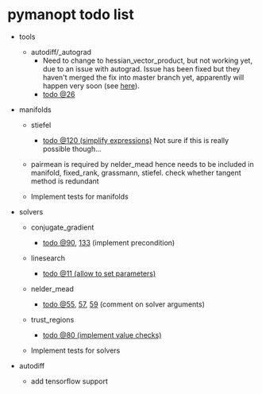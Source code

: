 # pymanopt todo list

- tools

    - autodiff/_autograd
        - Need to change to hessian_vector_product, but not working yet, due to an issue with autograd. Issue has been fixed but they haven't merged the fix into master branch yet, apparently will happen very soon (see [here](https://github.com/HIPS/autograd/issues/86)).
        - [todo @26](./pymanopt/tools/autodiff/_autograd.py#L26)
        
- manifolds

    - stiefel
        - [todo @120 (simplify expressions)](./pymanopt/manifolds/stiefel.py#L120) Not sure if this is really possible though...

    - pairmean is required by nelder_mead hence needs to be included in manifold, fixed_rank, grassmann, stiefel. 
      check whether tangent method is redundant
    - Implement tests for manifolds

- solvers

    - conjugate_gradient
        - [todo @90](./pymanopt/solvers/conjugate_gradient.py#L90), [133](./pymanopt/solvers/conjugate_gradient.py#L133) (implement precondition)

    - linesearch
        - [todo @11 (allow to set parameters)](./pymanopt/solvers/linesearch.py#L11)

    - nelder_mead
        - [todo @55](./pymanopt/solvers/nelder_mead.py#L55), [57](./pymanopt/solvers/nelder_mead.py#L57), [59](./pymanopt/solvers/nelder_mead.py#L59) 
        (comment on solver arguments)

    - trust_regions
        - [todo @80 (implement value checks)](./pymanopt/solvers/trust_regions.py#L80)
        
    - Implement tests for solvers
    
- autodiff
    - add tensorflow support
